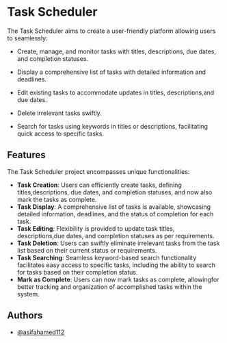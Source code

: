 
# Task Scheduler

The Task Scheduler aims to create a user-friendly platform allowing users to seamlessly:

* Create, manage, and monitor tasks with titles, descriptions, due dates, and completion statuses.

* Display a comprehensive list of tasks with detailed information and deadlines.

* Edit existing tasks to accommodate updates in titles, descriptions,and due dates.

* Delete irrelevant tasks swiftly.

* Search for tasks using keywords in titles or descriptions, facilitating quick access to specific tasks.


## Features

The Task Scheduler project encompasses unique functionalities:

- **Task Creation**: Users can efficiently create tasks, defining titles,descriptions, due dates, and completion statuses, and now also mark the tasks as complete.
- **Task Display**: A comprehensive list of tasks is available, showcasing detailed information, deadlines, and the status of completion for each task.
- **Task Editing**: Flexibility is provided to update task titles, descriptions,due dates, and completion statuses as per requirements.
- **Task Deletion**: Users can swiftly eliminate irrelevant tasks from the task list based on their current status or requirements.
- **Task Searching**: Seamless keyword-based search functionality facilitates easy access to specific tasks, including the ability to search for tasks based on their completion status.
- **Mark as Complete**: Users can now mark tasks as complete, allowingfor better tracking and organization of accomplished tasks within the system.



## Authors

- [@asifahamed112](https://github.com/asifahamed112)


